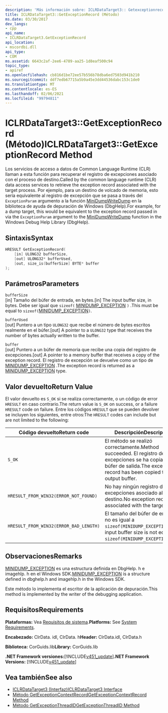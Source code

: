 ```yaml
---
description: 'Más información sobre: ICLRDataTarget3:: Getexceptionrecord ((método)'
title: ICLRDataTarget3::GetExceptionRecord (Método)
ms.date: 03/30/2017
dev_langs:
- cpp
api_name:
- ICLRDataTarget3.GetExceptionRecord
api_location:
- mscordbi.dll
api_type:
- COM
ms.assetid: 6643c2af-2ee6-4789-aa25-1d8eaf500c94
topic_type:
- apiref
ms.openlocfilehash: cb816d1be72ee57b556b78dba6ed7503d941b210
ms.sourcegitcommit: ddf7edb67715a5b9a45e3dd44536dabc153c1de0
ms.translationtype: MT
ms.contentlocale: es-ES
ms.lasthandoff: 02/06/2021
ms.locfileid: "99794811"
---
```

# <a name="iclrdatatarget3getexceptionrecord-method"></a><span data-ttu-id="39122-103">ICLRDataTarget3::GetExceptionRecord (Método)</span><span class="sxs-lookup"><span data-stu-id="39122-103">ICLRDataTarget3::GetExceptionRecord Method</span></span>

<span data-ttu-id="39122-104">Los servicios de acceso a datos de Common Language Runtime (CLR) llaman a esta función para recuperar el registro de excepciones asociado con el proceso de destino.</span><span class="sxs-lookup"><span data-stu-id="39122-104">Called by the common language runtime (CLR) data access services to retrieve the exception record associated with the target process.</span></span> <span data-ttu-id="39122-105">Por ejemplo, para un destino de volcado de memoria, esto sería equivalente al registro de excepción que se pasa a través del `ExceptionParam` argumento a la función [MiniDumpWriteDump](/windows/desktop/api/minidumpapiset/nf-minidumpapiset-minidumpwritedump) en la biblioteca de ayuda de depuración de Windows (DbgHelp).</span><span class="sxs-lookup"><span data-stu-id="39122-105">For example, for a dump target, this would be equivalent to the exception record passed in via the `ExceptionParam` argument to the [MiniDumpWriteDump](/windows/desktop/api/minidumpapiset/nf-minidumpapiset-minidumpwritedump) function in the Windows Debug Help Library (DbgHelp).</span></span>  
  
## <a name="syntax"></a><span data-ttu-id="39122-106">Sintaxis</span><span class="sxs-lookup"><span data-stu-id="39122-106">Syntax</span></span>  
  
```cpp  
HRESULT GetExceptionRecord(  
    [in] ULONG32 bufferSize,  
    [out] ULONG32* bufferUsed,  
    [out, size_is(bufferSize] BYTE* buffer  
);  
```  
  
## <a name="parameters"></a><span data-ttu-id="39122-107">Parámetros</span><span class="sxs-lookup"><span data-stu-id="39122-107">Parameters</span></span>  

 `bufferSize`  
 <span data-ttu-id="39122-108">[in] Tamaño del búfer de entrada, en bytes.</span><span class="sxs-lookup"><span data-stu-id="39122-108">[in] The input buffer size, in bytes.</span></span> <span data-ttu-id="39122-109">Debe ser igual que `sizeof(` [MINIDUMP_EXCEPTION](/windows/win32/api/minidumpapiset/ns-minidumpapiset-minidump_exception) `)` .</span><span class="sxs-lookup"><span data-stu-id="39122-109">This must be equal to `sizeof(`[MINIDUMP_EXCEPTION](/windows/win32/api/minidumpapiset/ns-minidumpapiset-minidump_exception)`)`.</span></span>  
  
 `bufferUsed`  
 <span data-ttu-id="39122-110">[out] Puntero a un tipo `ULONG32` que recibe el número de bytes escritos realmente en el búfer.</span><span class="sxs-lookup"><span data-stu-id="39122-110">[out] A pointer to a `ULONG32` type that receives the number of bytes actually written to the buffer.</span></span>  
  
 `buffer`  
 <span data-ttu-id="39122-111">[out] Puntero a un búfer de memoria que recibe una copia del registro de excepciones.</span><span class="sxs-lookup"><span data-stu-id="39122-111">[out] A pointer to a memory buffer that receives a copy of the exception record.</span></span> <span data-ttu-id="39122-112">El registro de excepción se devuelve como un tipo de [MINIDUMP_EXCEPTION](/windows/win32/api/minidumpapiset/ns-minidumpapiset-minidump_exception) .</span><span class="sxs-lookup"><span data-stu-id="39122-112">The exception record is returned as a [MINIDUMP_EXCEPTION](/windows/win32/api/minidumpapiset/ns-minidumpapiset-minidump_exception) type.</span></span>  
  
## <a name="return-value"></a><span data-ttu-id="39122-113">Valor devuelto</span><span class="sxs-lookup"><span data-stu-id="39122-113">Return Value</span></span>  

 <span data-ttu-id="39122-114">El valor devuelto es `S_OK` si se realiza correctamente, o un código de error `HRESULT` en caso contrario.</span><span class="sxs-lookup"><span data-stu-id="39122-114">The return value is `S_OK` on success, or a failure `HRESULT` code on failure.</span></span> <span data-ttu-id="39122-115">Entre los códigos `HRESULT` que se pueden devolver se incluyen los siguientes, entre otros:</span><span class="sxs-lookup"><span data-stu-id="39122-115">The `HRESULT` codes can include but are not limited to the following:</span></span>  
  
|<span data-ttu-id="39122-116">Código devuelto</span><span class="sxs-lookup"><span data-stu-id="39122-116">Return code</span></span>|<span data-ttu-id="39122-117">Descripción</span><span class="sxs-lookup"><span data-stu-id="39122-117">Description</span></span>|  
|-----------------|-----------------|  
|`S_OK`|<span data-ttu-id="39122-118">El método se realizó correctamente.</span><span class="sxs-lookup"><span data-stu-id="39122-118">Method succeeded.</span></span> <span data-ttu-id="39122-119">El registro de excepciones se ha copiado en el búfer de salida.</span><span class="sxs-lookup"><span data-stu-id="39122-119">The exception record has been copied to the output buffer.</span></span>|  
|`HRESULT_FROM_WIN32(ERROR_NOT_FOUND)`|<span data-ttu-id="39122-120">No hay ningún registro de excepciones asociado al destino.</span><span class="sxs-lookup"><span data-stu-id="39122-120">No exception record is associated with the target.</span></span>|  
|`HRESULT_FROM_WIN32(ERROR_BAD_LENGTH)`|<span data-ttu-id="39122-121">El tamaño del búfer de entrada no es igual a `sizeof(MINIDUMP_EXCEPTION)`.</span><span class="sxs-lookup"><span data-stu-id="39122-121">The input buffer size is not equal to `sizeof(MINIDUMP_EXCEPTION)`.</span></span>|  
  
## <a name="remarks"></a><span data-ttu-id="39122-122">Observaciones</span><span class="sxs-lookup"><span data-stu-id="39122-122">Remarks</span></span>  

 <span data-ttu-id="39122-123">[MINIDUMP_EXCEPTION](/windows/win32/api/minidumpapiset/ns-minidumpapiset-minidump_exception) es una estructura definida en DbgHelp. h e imagehlp. h en el Windows SDK.</span><span class="sxs-lookup"><span data-stu-id="39122-123">[MINIDUMP_EXCEPTION](/windows/win32/api/minidumpapiset/ns-minidumpapiset-minidump_exception) is a structure defined in dbghelp.h and imagehlp.h in the Windows SDK.</span></span>  
  
 <span data-ttu-id="39122-124">Este método lo implementa el escritor de la aplicación de depuración.</span><span class="sxs-lookup"><span data-stu-id="39122-124">This method is implemented by the writer of the debugging application.</span></span>  
  
## <a name="requirements"></a><span data-ttu-id="39122-125">Requisitos</span><span class="sxs-lookup"><span data-stu-id="39122-125">Requirements</span></span>  

 <span data-ttu-id="39122-126">**Plataformas:** Vea [Requisitos de sistema](../../get-started/system-requirements.md).</span><span class="sxs-lookup"><span data-stu-id="39122-126">**Platforms:** See [System Requirements](../../get-started/system-requirements.md).</span></span>  
  
 <span data-ttu-id="39122-127">**Encabezado:** ClrData. idl, ClrData. h</span><span class="sxs-lookup"><span data-stu-id="39122-127">**Header:** ClrData.idl, ClrData.h</span></span>  
  
 <span data-ttu-id="39122-128">**Biblioteca:** CorGuids.lib</span><span class="sxs-lookup"><span data-stu-id="39122-128">**Library:** CorGuids.lib</span></span>  
  
 <span data-ttu-id="39122-129">**.NET Framework versiones:**[!INCLUDE[v451_update](../../../../includes/net-current-v451-nov-plus.md)]</span><span class="sxs-lookup"><span data-stu-id="39122-129">**.NET Framework Versions:** [!INCLUDE[v451_update](../../../../includes/net-current-v451-nov-plus.md)]</span></span>  
  
## <a name="see-also"></a><span data-ttu-id="39122-130">Vea también</span><span class="sxs-lookup"><span data-stu-id="39122-130">See also</span></span>

- [<span data-ttu-id="39122-131">ICLRDataTarget3 (Interfaz)</span><span class="sxs-lookup"><span data-stu-id="39122-131">ICLRDataTarget3 Interface</span></span>](iclrdatatarget3-interface.md)
- [<span data-ttu-id="39122-132">Método GetExceptionContextRecord</span><span class="sxs-lookup"><span data-stu-id="39122-132">GetExceptionContextRecord Method</span></span>](iclrdatatarget3-getexceptioncontextrecord-method.md)
- [<span data-ttu-id="39122-133">Método GetExceptionThreadID</span><span class="sxs-lookup"><span data-stu-id="39122-133">GetExceptionThreadID Method</span></span>](iclrdatatarget3-getexceptionthreadid-method.md)
